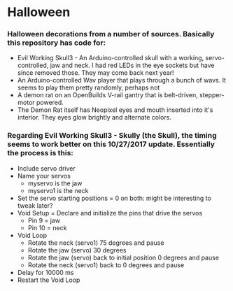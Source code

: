Halloween
=========

### Halloween decorations from a number of sources. Basically this repository has code for:  
* Evil Working Skull3 - An Arduino-controlled skull with a working, servo-controlled, jaw and neck. I had red LEDs in the eye sockets but have since removed those. They may come back next year!  
* An Arduino-controlled Wav player that plays through a bunch of wavs. It seems to play them pretty randomly, perhaps not  
* A demon rat on an OpenBuilds V-rail gantry that is belt-driven, stepper-motor powered.  
* The Demon Rat itself has Neopixel eyes and mouth inserted into it's interior. They eyes glow brightly and alternate colors.  

### Regarding Evil Working Skull3 - Skully (the Skull), the timing seems to work better on this 10/27/2017 update. Essentially the process is this:
* Include servo driver
* Name your servos  
  + myservo is the jaw  
  + myservo1 is the neck
* Set the servo starting positions = 0 on both: might be interesting to tweak later?  
* Void Setup = Declare and initialize the pins that drive the servos  
  + Pin 9 = jaw  
  + Pin 10 = neck  
* Void Loop  
  + Rotate the neck (servo1) 75 degrees and pause  
  + Rotate the jaw (servo) 30 degrees  
  + Rotate the jaw (servo) back to initial position 0 degrees and pause  
  + Rotate the neck (servo1) back to 0 degrees and pause  
* Delay for 10000 ms
* Restart the Void Loop
